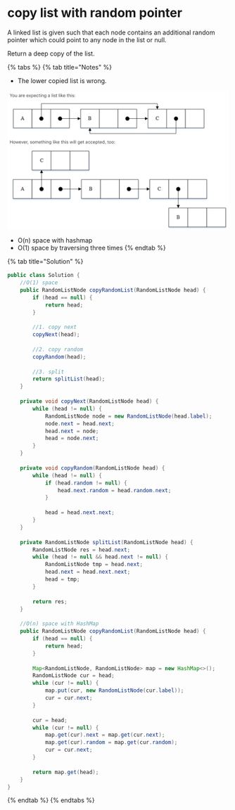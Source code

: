 # copy list with random pointer

A linked list is given such that each node contains an additional random pointer which could point to any node in the list or null.

Return a deep copy of the list.

{% tabs %}
{% tab title="Notes" %}
* The lower copied list is wrong.

![](../../.gitbook/assets/image.png)

* O\(n\) space with hashmap
* O\(1\) space by traversing three times
{% endtab %}

{% tab title="Solution" %}
```java
public class Solution {
    //O(1) space
    public RandomListNode copyRandomList(RandomListNode head) {
        if (head == null) {
            return head;
        }
        
        //1. copy next
        copyNext(head);
        
        //2. copy random
        copyRandom(head);
        
        //3. split
        return splitList(head);
    }
    
    private void copyNext(RandomListNode head) {
        while (head != null) {
            RandomListNode node = new RandomListNode(head.label);
            node.next = head.next;
            head.next = node;
            head = node.next;
        }
    }
    
    private void copyRandom(RandomListNode head) {
        while (head != null) {
            if (head.random != null) {
                head.next.random = head.random.next;    
            }
            
            head = head.next.next;
        }
    }
    
    private RandomListNode splitList(RandomListNode head) {
        RandomListNode res = head.next;
        while (head != null && head.next != null) {
            RandomListNode tmp = head.next;
            head.next = head.next.next;
            head = tmp;
        }
        
        return res;
    }
    
    //O(n) space with HashMap
    public RandomListNode copyRandomList(RandomListNode head) {
        if (head == null) {
            return head;
        }
        
        Map<RandomListNode, RandomListNode> map = new HashMap<>();
        RandomListNode cur = head;
        while (cur != null) {
            map.put(cur, new RandomListNode(cur.label));
            cur = cur.next;
        }
        
        cur = head;
        while (cur != null) {
            map.get(cur).next = map.get(cur.next);
            map.get(cur).random = map.get(cur.random);
            cur = cur.next;
        }
        
        return map.get(head);
    }
}
```
{% endtab %}
{% endtabs %}

